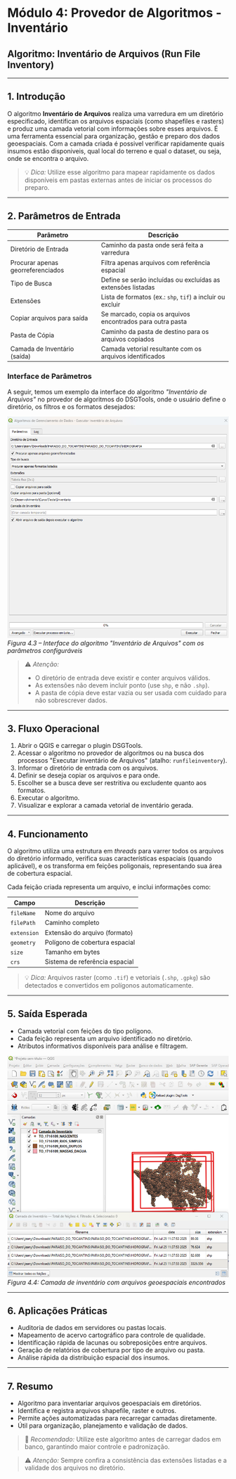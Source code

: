 
# Módulo 4: Provedor de Algoritmos - Inventário

## Algoritmo: Inventário de Arquivos (Run File Inventory)

---

## 1. Introdução

O algoritmo **Inventário de Arquivos** realiza uma varredura em um diretório especificado, identifican os arquivos espaciais (como shapefiles e rasters) e produz uma camada vetorial com informações sobre esses arquivos.
É uma ferramenta essencial para organização, gestão e preparo dos dados geoespaciais.
Com a camada criada é possivel verificar rapidamente quais insumos estão disponiveis, qual local do terreno e qual o dataset, ou seja, onde se encontra o arquivo.


> 💡 *Dica:* Utilize esse algoritmo para mapear rapidamente os dados disponíveis em pastas externas antes de iniciar os processos do preparo.

---

## 2. Parâmetros de Entrada

| Parâmetro                      | Descrição                                                                 |
| ----------------------------- | ------------------------------------------------------------------------- |
| Diretório de Entrada          | Caminho da pasta onde será feita a varredura                             |
| Procurar apenas georreferenciados | Filtra apenas arquivos com referência espacial                           |
| Tipo de Busca                 | Define se serão incluídas ou excluídas as extensões listadas             |
| Extensões                     | Lista de formatos (ex.: `shp`, `tif`) a incluir ou excluir                |
| Copiar arquivos para saída    | Se marcado, copia os arquivos encontrados para outra pasta               |
| Pasta de Cópia                | Caminho da pasta de destino para os arquivos copiados                    |
| Camada de Inventário (saída)  | Camada vetorial resultante com os arquivos identificados                 |

### Interface de Parâmetros

A seguir, temos um exemplo da interface do algoritmo *"Inventário de Arquivos"* no provedor de algoritmos do DSGTools, onde o usuário define o diretório, os filtros e os formatos desejados:

![Interface Inventário de Arquivos](./assets/modulo-04/img-config-inventario-arquivos.png)
*Figura 4.3 – Interface do algoritmo "Inventário de Arquivos" com os parâmetros configuráveis*

> ⚠️ *Atenção:* 
>
> - O diretório de entrada deve existir e conter arquivos válidos.
> - As extensões não devem incluir ponto (use `shp`, e não `.shp`).
> - A pasta de cópia deve estar vazia ou ser usada com cuidado para não sobrescrever dados.

---

## 3. Fluxo Operacional

1. Abrir o QGIS e carregar o plugin DSGTools.
2. Acessar o algoritmo no provedor de algoritmos ou na busca dos processos "Executar inventário de Arquivos" (atalho: `runfileinventory`).
3. Informar o diretório de entrada com os arquivos.
4. Definir se deseja copiar os arquivos e para onde.
5. Escolher se a busca deve ser restritiva ou excludente quanto aos formatos.
6. Executar o algoritmo.
7. Visualizar e explorar a camada vetorial de inventário gerada.

---

## 4. Funcionamento

O algoritmo utiliza uma estrutura em *threads* para varrer todos os arquivos do diretório informado, verifica suas características espaciais (quando aplicável), e os transforma em feições poligonais, representando sua área de cobertura espacial.

Cada feição criada representa um arquivo, e inclui informações como:

| Campo       | Descrição                                 |
| ----------- | ----------------------------------------- |
| `fileName`  | Nome do arquivo                           |
| `filePath`  | Caminho completo                          |
| `extension` | Extensão do arquivo (formato)             |
| `geometry`  | Polígono de cobertura espacial            |
| `size`      | Tamanho em bytes                          |
| `crs`       | Sistema de referência espacial            |

> 💡 *Dica:* Arquivos raster (como `.tif`) e vetoriais (`.shp`, `.gpkg`) são detectados e convertidos em polígonos automaticamente.

---

## 5. Saída Esperada

* Camada vetorial com feições do tipo polígono.
* Cada feição representa um arquivo identificado no diretório.
* Atributos informativos disponíveis para análise e filtragem.

![Camada de inventário gerada](./assets/modulo-04/img-resultado-inventario-arquivos.png)
*Figura 4.4: Camada de inventário com arquivos geoespaciais encontrados*

---

## 6. Aplicações Práticas

* Auditoria de dados em servidores ou pastas locais.
* Mapeamento de acervo cartográfico para controle de qualidade.
* Identificação rápida de lacunas ou sobreposições entre arquivos.
* Geração de relatórios de cobertura por tipo de arquivo ou pasta.
* Análise rápida da distribuição espacial dos insumos.

---

## 7. Resumo

* Algoritmo para inventariar arquivos geoespaciais em diretórios.
* Identifica e registra arquivos shapefile, raster e outros.
* Permite ações automatizadas para recarregar camadas diretamente.
* Útil para organização, planejamento e validação de dados.

> 🔹 *Recomendado:* Utilize este algoritmo antes de carregar dados em banco, garantindo maior controle e padronização.

> ⚠️ *Atenção:* Sempre confira a consistência das extensões listadas e a validade dos arquivos no diretório.
